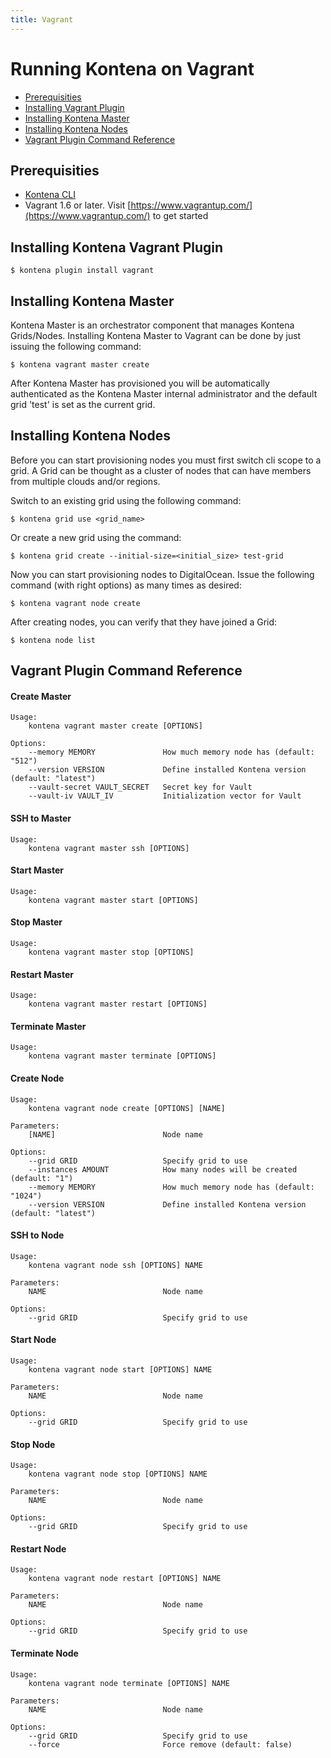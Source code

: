 ```yaml
---
title: Vagrant
---
```


# Running Kontena on Vagrant

- [Prerequisities](vagrant#prerequisities)
- [Installing Vagrant Plugin](vagrant#installing-kontena-vagrant-plugin)
- [Installing Kontena Master](vagrant#installing-kontena-master)
- [Installing Kontena Nodes](vagrant#installing-kontena-nodes)
- [Vagrant Plugin Command Reference](vagrant#vagrant-plugin-command-reference)

## Prerequisities

- [Kontena CLI](cli)
- Vagrant 1.6 or later. Visit [https://www.vagrantup.com/](https://www.vagrantup.com/) to get started

## Installing Kontena Vagrant Plugin

```
$ kontena plugin install vagrant
```

## Installing Kontena Master

Kontena Master is an orchestrator component that manages Kontena Grids/Nodes. Installing Kontena Master to Vagrant can be done by just issuing the following command:

```
$ kontena vagrant master create
```

After Kontena Master has provisioned you will be automatically authenticated as the Kontena Master internal administrator and the default grid 'test' is set as the current grid.

## Installing Kontena Nodes

Before you can start provisioning nodes you must first switch cli scope to a grid. A Grid can be thought as a cluster of nodes that can have members from multiple clouds and/or regions.

Switch to an existing grid using the following command:

```
$ kontena grid use <grid_name>
```

Or create a new grid using the command:

```
$ kontena grid create --initial-size=<initial_size> test-grid
```

Now you can start provisioning nodes to DigitalOcean. Issue the following command (with right options) as many times as desired:

```
$ kontena vagrant node create
```

After creating nodes, you can verify that they have joined a Grid:

```
$ kontena node list
```

## Vagrant Plugin Command Reference

#### Create Master

```
Usage:
    kontena vagrant master create [OPTIONS]

Options:
    --memory MEMORY               How much memory node has (default: "512")
    --version VERSION             Define installed Kontena version (default: "latest")
    --vault-secret VAULT_SECRET   Secret key for Vault
    --vault-iv VAULT_IV           Initialization vector for Vault
```

#### SSH to Master

```
Usage:
    kontena vagrant master ssh [OPTIONS]
```

#### Start Master

```
Usage:
    kontena vagrant master start [OPTIONS]
```

#### Stop Master

```
Usage:
    kontena vagrant master stop [OPTIONS]
```

#### Restart Master

```
Usage:
    kontena vagrant master restart [OPTIONS]
```

#### Terminate Master

```
Usage:
    kontena vagrant master terminate [OPTIONS]
```

#### Create Node

```
Usage:
    kontena vagrant node create [OPTIONS] [NAME]

Parameters:
    [NAME]                        Node name

Options:
    --grid GRID                   Specify grid to use
    --instances AMOUNT            How many nodes will be created (default: "1")
    --memory MEMORY               How much memory node has (default: "1024")
    --version VERSION             Define installed Kontena version (default: "latest")
```

#### SSH to Node

```
Usage:
    kontena vagrant node ssh [OPTIONS] NAME

Parameters:
    NAME                          Node name

Options:
    --grid GRID                   Specify grid to use
```

#### Start Node

```
Usage:
    kontena vagrant node start [OPTIONS] NAME

Parameters:
    NAME                          Node name

Options:
    --grid GRID                   Specify grid to use
```

#### Stop Node

```
Usage:
    kontena vagrant node stop [OPTIONS] NAME

Parameters:
    NAME                          Node name

Options:
    --grid GRID                   Specify grid to use
```

#### Restart Node

```
Usage:
    kontena vagrant node restart [OPTIONS] NAME

Parameters:
    NAME                          Node name

Options:
    --grid GRID                   Specify grid to use
```

#### Terminate Node

```
Usage:
    kontena vagrant node terminate [OPTIONS] NAME

Parameters:
    NAME                          Node name

Options:
    --grid GRID                   Specify grid to use
    --force                       Force remove (default: false)
```
